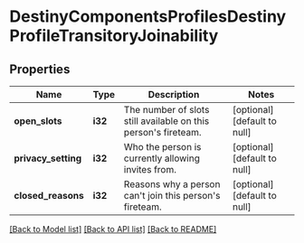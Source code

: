# DestinyComponentsProfilesDestinyProfileTransitoryJoinability

## Properties
Name | Type | Description | Notes
------------ | ------------- | ------------- | -------------
**open_slots** | **i32** | The number of slots still available on this person&#39;s fireteam. | [optional] [default to null]
**privacy_setting** | **i32** | Who the person is currently allowing invites from. | [optional] [default to null]
**closed_reasons** | **i32** | Reasons why a person can&#39;t join this person&#39;s fireteam. | [optional] [default to null]

[[Back to Model list]](../README.md#documentation-for-models) [[Back to API list]](../README.md#documentation-for-api-endpoints) [[Back to README]](../README.md)


